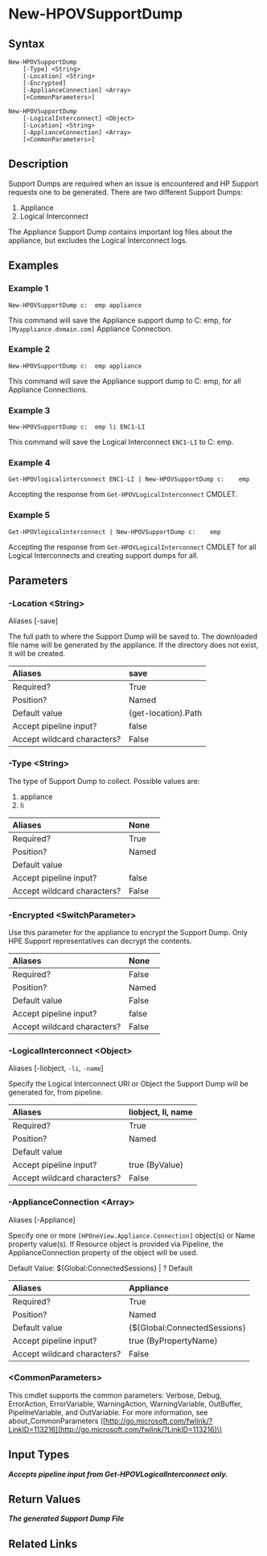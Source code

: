 ﻿---
description: 
---

# New-HPOVSupportDump

## Syntax

```text
New-HPOVSupportDump
    [-Type] <String>
    [-Location] <String>
    [-Encrypted]
    [-ApplianceConnection] <Array>
    [<CommonParameters>]
```

```text
New-HPOVSupportDump
    [-LogicalInterconnect] <Object>
    [-Location] <String>
    [-ApplianceConnection] <Array>
    [<CommonParameters>]
```

## Description

Support Dumps are required when an issue is encountered and HP Support requests one to be generated.  There are two different Support Dumps:

1.  Appliance
2.  Logical Interconnect

The Appliance Support Dump contains important log files about the appliance, but excludes the Logical Interconnect logs.
## Examples

###  Example 1 

```text
New-HPOVSupportDump c:	emp appliance

```

This command will save the Appliance support dump to C:	emp, for `[Myappliance.domain.com]` Appliance Connection.

###  Example 2 

```text
New-HPOVSupportDump c:	emp appliance

```

This command will save the Appliance support dump to C:	emp, for all Appliance Connections.

###  Example 3 

```text
New-HPOVSupportDump c:	emp li ENC1-LI

```

This command will save the Logical Interconnect `ENC1-LI` to C:	emp.

###  Example 4 

```text
Get-HPOVlogicalinterconnect ENC1-LI | New-HPOVSupportDump c:	emp

```

Accepting the response from `Get-HPOVLogicalInterconnect` CMDLET.

###  Example 5 

```text
Get-HPOVlogicalinterconnect | New-HPOVSupportDump c:	emp

```

Accepting the response from `Get-HPOVLogicalInterconnect` CMDLET for all Logical Interconnects and creating support dumps for all.

## Parameters

### -Location &lt;String&gt;

Aliases [-save]

The full path to where the Support Dump will be saved to.  The downloaded file name will be generated by the appliance.  If the directory does not exist, it will be created.

| Aliases | save |
| :--- | :--- |
| Required? | True |
| Position? | Named |
| Default value | (get-location).Path |
| Accept pipeline input? | false |
| Accept wildcard characters? | False |

### -Type &lt;String&gt;

The type of Support Dump to collect.  Possible values are:

1.  appliance
2.  li

| Aliases | None |
| :--- | :--- |
| Required? | True |
| Position? | Named |
| Default value |  |
| Accept pipeline input? | false |
| Accept wildcard characters? | False |

### -Encrypted &lt;SwitchParameter&gt;

Use this parameter for the appliance to encrypt the Support Dump.  Only HPE Support representatives can decrypt the contents.

| Aliases | None |
| :--- | :--- |
| Required? | False |
| Position? | Named |
| Default value | False |
| Accept pipeline input? | false |
| Accept wildcard characters? | False |

### -LogicalInterconnect &lt;Object&gt;

Aliases [-liobject, `-li`, `-name`]

Specify the Logical Interconnect URI or Object the Support Dump will be generated for, from pipeline.

| Aliases | liobject, li, name |
| :--- | :--- |
| Required? | True |
| Position? | Named |
| Default value |  |
| Accept pipeline input? | true (ByValue) |
| Accept wildcard characters? | False |

### -ApplianceConnection &lt;Array&gt;

Aliases [-Appliance]

Specify one or more `[HPOneView.Appliance.Connection]` object(s) or Name property value(s). If Resource object is provided via Pipeline, the ApplianceConnection property of the object will be used.

Default Value: ${Global:ConnectedSessions} | ? Default

| Aliases | Appliance |
| :--- | :--- |
| Required? | True |
| Position? | Named |
| Default value | (${Global:ConnectedSessions} | ? Default) |
| Accept pipeline input? | true (ByPropertyName) |
| Accept wildcard characters? | False |

### &lt;CommonParameters&gt;

This cmdlet supports the common parameters: Verbose, Debug, ErrorAction, ErrorVariable, WarningAction, WarningVariable, OutBuffer, PipelineVariable, and OutVariable. For more information, see about\_CommonParameters \([http://go.microsoft.com/fwlink/?LinkID=113216](http://go.microsoft.com/fwlink/?LinkID=113216)\)

## Input Types

_**Accepts pipeline input from Get-HPOVLogicalInterconnect only.**_



## Return Values

_**The generated Support Dump File**_



## Related Links

